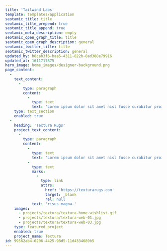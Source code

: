 ```yaml
---
title: 'Tailwind Labs'
template: templates/application
seotamic_title: title
seotamic_title_prepend: true
seotamic_title_append: true
seotamic_meta_description: empty
seotamic_open_graph_title: title
seotamic_open_graph_description: general
seotamic_twitter_title: title
seotamic_twitter_description: general
updated_by: b8cab3f6-baa5-4311-822b-8ad388e79916
updated_at: 1611717875
hero_image: home_images/designer-background.png
page_content:
  -
    text_content:
      -
        type: paragraph
        content:
          -
            type: text
            text: 'Lorem ipsum dolor sit amet nisl fusce curabitur proin maecenas faucibus vulputate ultrices senectus fringilla. Hac convallis malesuada massa vulputate arcu fames venenatis sapien eiusmod. Diam cras massa nulla fames auctor enim cras consectetur interdum. Labore vulputate dolore venenatis dolore id ullamcorper fames sed vel morbi nisi. Nunc semper laoreet venenatis mattis sed pretium cursus mattis justo nec pretium et risus magna.'
    type: text_section
    enabled: true
  -
    heading: 'Textura Rugs'
    project_text_content:
      -
        type: paragraph
        content:
          -
            type: text
            text: 'Lorem ipsum dolor sit amet nisl fusce curabitur proin maecenas faucibus vulputate ultrices senectus fringilla. Hac convallis malesuada massa vulputate arcu fames venenatis sapien eiusmod. Diam cras massa nulla fames auctor enim cras consectetur interdum. Labore vulputate dolore venenatis dolore id ullamcorper fames sed vel morbi nisi. Nunc semper laoreet venenatis mattis sed pretium cursus mattis justo nec pretium et '
          -
            type: text
            marks:
              -
                type: link
                attrs:
                  href: 'https://texturarugs.com'
                  target: _blank
                  rel: null
            text: 'risus magna.'
    images:
      - projects/textura/textura-home-wishlist.gif
      - projects/textura/textura-web-01.jpg
      - projects/textura/textura-web-03.jpg
    type: featured_project
    enabled: true
    project_name: Textura
id: 99562ab4-0206-4425-98d5-11d4334689b5
---
```

